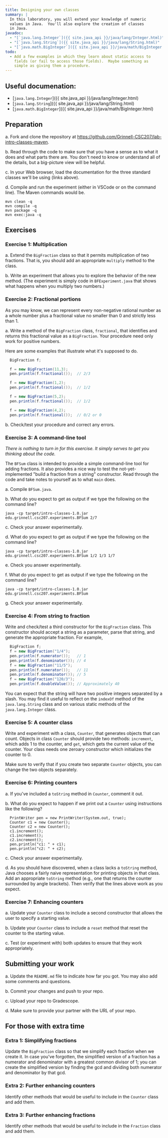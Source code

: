 ```yaml
---
title: Designing your own classes
summary: |
  In this laboratory, you will extend your knowledge of numeric
  values in Java.  You'll also explore the creation of classes
  in Java.
javadoc:
  - "[`java.lang.Integer`]({{ site.java_api }}/java/lang/Integer.html)"
  - "[`java.lang.String`]({{ site.java_api }}/java/lang/String.html)"
  - "[`java.math.BigInteger`]({{ site.java_api }}/java/math/BigInteger.html)"
todo: 
  - Add a few examples in which they learn about static access to
    fields (or fail to access those fields).  Maybe something as
    simple as giving them a procedure.
---
```


Useful documenation:
--------------------

* [`java.lang.Integer`]({{ site.java_api }}/java/lang/Integer.html)
* [`java.lang.String`]({{ site.java_api }}/java/lang/String.html)
* [`java.math.BigInteger`]({{ site.java_api }}/java/math/BigInteger.html)

Preparation
-----------

a. Fork and clone the repository at <https://github.com/Grinnell-CSC207/lab-intro-classes-maven>.

b. Read through the code to make sure that you have a sense as to what it does and what parts there are.  You don't need to know or understand all of the details, but a big-picture view will be helpful.

c. In your Web browser, load the documentation for the three standard classes we'll be using (links above).

d. Compile and run the experiment (either in VSCode or on the command line). The Maven commands would be.

```
mvn clean -q
mvn compile -q
mvn package -q
mvn exec:java -q
```

Exercises
---------

### Exercise 1: Multiplication

a. Extend the `BigFraction` class so that it permits multiplication of two fractions.  That is, you should add an appropriate `multiply` method to the class.

b. Write an experiment that allows you to explore the behavior of the new method.  (The experiment is simply code in `BFExperiment.java` that shows what happens when you multiply two numbers.)

### Exercise 2: Fractional portions

As you may know, we can represent every non-negative rational number as a whole number plus a fractional value no smaller than 0 and strictly less than 1.

a. Write a method of the `BigFraction` class, `fractional`, that identifies and returns this fractional value as a `BigFraction`.  Your procedure need only work for positive numbers.  

Here are some examples that illustrate what it's supposed to do.

```java
  BigFraction f;

  f = new BigFraction(11,3);
  pen.println(f.fractional());  // 2/3

  f = new BigFraction(1,2);
  pen.println(f.fractional());  // 1/2

  f = new BigFraction(5,2);
  pen.println(f.fractional());  // 1/2

  f = new BigFraction(4,2);
  pen.println(f.fractional());  // 0/2 or 0
```

b. Check/test your procedure and correct any errors.

### Exercise 3: A command-line tool

_There is nothing to turn in for this exercise.  It simply serves to get you thinking about the code._

The `BFSum` class is intended to provide a simple command-line tool for adding fractions.  It also provides a nice way to test the not-yet-implemented "build a fraction from a string" constructor.  Read through the code and take notes to yourself as to what `main` does.

a. Compile `BFSum.java`.

b. What do you expect to get as output if we type the following on the command line? 

```
java -cp target/intro-classes-1.0.jar edu.grinnell.csc207.experiments.BFSum 2/7
```

c. Check your answer experimentally.

d. What do you expect to get as output if we type the following on the command line?

```
java -cp target/intro-classes-1.0.jar edu.grinnell.csc207.experiments.BFSum 1/2 1/3 1/7
```

e. Check you answer experimentally.

f. What do you expect to get as output if we type the following on the command line?

```
java -cp target/intro-classes-1.0.jar edu.grinnell.csc207.experiments.BFSum
```

g. Check your answer experimentally.

### Exercise 4: From string to fraction

Write and check/test a third constructor for the `BigFraction` class.  This constructor should accept a string as a parameter, parse that string, and generate the appropriate fraction.  For example,

```java
  BigFraction f;
  f = new BigFraction("1/4");
  pen.println(f.numerator());   // 1
  pen.println(f.denominator()); // 4
  f = new BigFraction("11/5");
  pen.println(f.numerator());   // 11
  pen.println(f.denominator()); // 5
  f = new BigFraction("120/3");
  pen.println(f.doubleValue()); // Approximately 40
```

You can expect that the string will have two positive integers separated by a slash.  You may find it useful to reflect on the `indexOf` method of the `java.lang.String` class and on various static methods of the `java.lang.Integer` class.

### Exercise 5: A counter class

Write and experiment with a class, `Counter`, that generates objects that can count.  Objects in class `Counter` should provide two methods: `increment`, which adds 1 to the counter, and `get`, which gets the current value of the counter.  Your class needs one zeroary constructor which initializes the counter to 0.

Make sure to verify that if you create two separate `Counter` objects, you can change the two objects separately.

### Exercise 6: Printing counters

a. If you've included a `toString` method in `Counter`, comment it out.

b. What do you expect to happen if we print out a `Counter` using instructions like the following?

```
  PrintWriter pen = new PrintWriter(System.out, true);
  Counter c1 = new Counter();
  Counter c2 = new Counter();
  c1.increment();
  c1.increment();
  c2.increment();
  pen.println("c1: " + c1);
  pen.println("c2: " + c2);
```

c. Check your answer experimentally.

d. As you should have discovered, when a class lacks a `toString` method, Java chooses a fairly naive representation for printing objects in that class.  Add an appropriate `toString` method (e.g., one that returns the counter surrounded by angle brackets).  Then verify that the lines above work as you expect.

### Exercise 7: Enhancing counters

a. Update your `Counter` class to include a second constructor that allows the user to specify a starting value.

b. Update your `Counter` class to include a `reset` method that reset the counter to the starting value.

c. Test (or experiment with) both updates to ensure that they work appropriately.

Submitting your work
--------------------

a. Update the `README.md` file to indicate how far you got. You may also add some comments and questions.

b. Commit your changes and push to your repo.

c. Upload your repo to Gradescope.

d. Make sure to provide your partner with the URL of your repo.

For those with extra time
-------------------------

### Extra 1: Simplifying fractions

Update the `BigFraction` class so that we simplify each fraction when we create it.  In case you've forgotten, the simplified version of a fraction has a numerator and denominator with a greatest common divisor of 1; you can create the simplified version by finding the gcd and dividing both numerator and denominator by that gcd.

### Extra 2: Further enhancing counters

Identify other methods that would be useful to include in the `Counter` class and add them.

### Extra 3: Further enhancing fractions

Identify other methods that would be useful to include in the `Fraction` class and add them.

